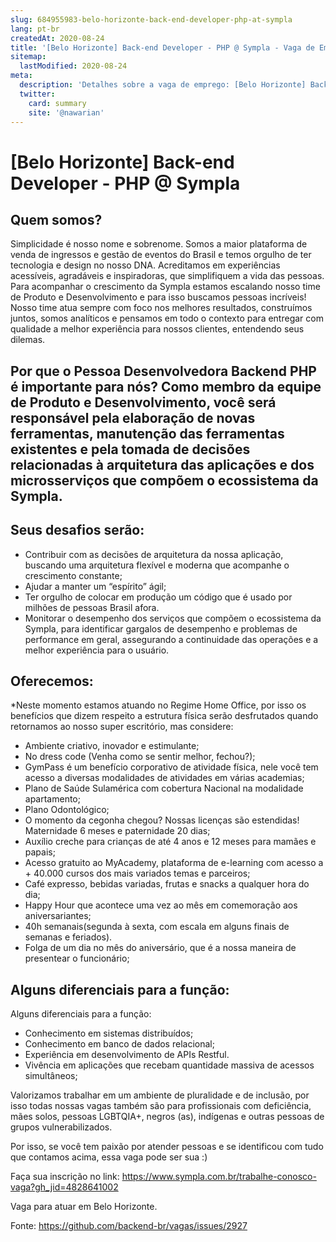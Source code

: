 ```yaml
---
slug: 684955983-belo-horizonte-back-end-developer-php-at-sympla
lang: pt-br
createdAt: 2020-08-24
title: '[Belo Horizonte] Back-end Developer - PHP @ Sympla - Vaga de Emprego'
sitemap:
  lastModified: 2020-08-24
meta:
  description: 'Detalhes sobre a vaga de emprego: [Belo Horizonte] Back-end Developer - PHP @ Sympla'
  twitter:
    card: summary
    site: '@nawarian'
---
```


# [Belo Horizonte] Back-end Developer - PHP @ Sympla

## Quem somos?

Simplicidade é nosso nome e sobrenome. Somos a maior plataforma de venda de ingressos e gestão de eventos do Brasil e temos orgulho de ter tecnologia e design no nosso DNA.
Acreditamos em experiências acessíveis, agradáveis e inspiradoras, que simplifiquem a vida das pessoas. Para acompanhar o crescimento da Sympla estamos escalando nosso time de Produto e Desenvolvimento e para isso buscamos pessoas incríveis!
Nosso time atua sempre com foco nos melhores resultados, construímos juntos, somos analíticos e pensamos em todo o contexto para entregar com qualidade a melhor experiência para nossos clientes, entendendo seus dilemas.

## Por que o Pessoa Desenvolvedora Backend PHP é importante para nós? Como membro da equipe de Produto e Desenvolvimento, você será responsável pela elaboração de novas ferramentas, manutenção das ferramentas existentes e pela tomada de decisões relacionadas à arquitetura das aplicações e dos microsserviços que compõem o ecossistema da Sympla.

 ## Seus desafios serão:

- Contribuir com as decisões de arquitetura da nossa aplicação, buscando uma arquitetura flexível e moderna que acompanhe o crescimento constante;
- Ajudar a manter um “espírito” ágil;
- Ter orgulho de colocar em produção um código que é usado por milhões de pessoas Brasil afora. 
- Monitorar o desempenho dos serviços que compõem o ecossistema da Sympla, para identificar gargalos de desempenho e problemas de performance em geral, assegurando a continuidade das operações e a melhor experiência para o usuário.

## Oferecemos:

*Neste momento estamos atuando no Regime Home Office, por isso os benefícios que dizem respeito a estrutura física serão desfrutados quando retornamos ao nosso super escritório, mas considere:

- Ambiente criativo, inovador e estimulante;
- No dress code (Venha como se sentir melhor, fechou?);
- GymPass é um benefício corporativo de atividade física, nele você tem acesso a diversas modalidades de atividades em várias academias;
- Plano de Saúde Sulamérica com cobertura Nacional na modalidade apartamento;
- Plano Odontológico;
- O momento da cegonha chegou? Nossas licenças são estendidas! Maternidade 6 meses e paternidade 20 dias;
- Auxílio creche para crianças de até 4 anos e 12 meses para mamães e papais;
- Acesso gratuito ao MyAcademy, plataforma de e-learning com acesso a + 40.000 cursos dos mais variados temas e parceiros;
- Café expresso, bebidas variadas, frutas e snacks a qualquer hora do dia;
- Happy Hour que acontece uma vez ao mês em comemoração aos aniversariantes;
- 40h semanais(segunda à sexta, com escala em alguns finais de semanas e feriados).
- Folga de um dia no mês do aniversário, que é a nossa maneira de presentear o funcionário;

 ## Alguns diferenciais para a função:
Alguns diferenciais para a função:

- Conhecimento em sistemas distribuídos;
- Conhecimento em banco de dados relacional;
- Experiência em desenvolvimento de APIs Restful.
- Vivência em aplicações que recebam quantidade massiva de acessos simultâneos; 

Valorizamos trabalhar em um ambiente de pluralidade e de inclusão, por isso todas nossas vagas também são para profissionais com deficiência, mães solos, pessoas LGBTQIA+, negros (as), indígenas e outras pessoas de grupos vulnerabilizados.

Por isso, se você tem paixão por atender pessoas e se identificou com tudo que contamos acima, essa vaga pode ser sua :)

Faça sua inscrição no link: https://www.sympla.com.br/trabalhe-conosco-vaga?gh_jid=4828641002

Vaga para atuar em Belo Horizonte.



Fonte: https://github.com/backend-br/vagas/issues/2927